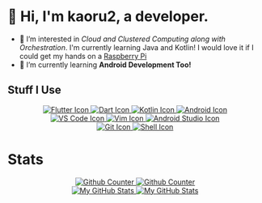 # 👋 Hi, I'm kaoru2, a developer.

- 👀 I’m interested in *Cloud and Clustered Computing along with Orchestration*. I'm currently learning Java and Kotlin! I would love it if I could get my hands on a [Raspberry Pi](https://raspberrypi.org)
- 🌱 I’m currently learning **Android Development Too!**


## Stuff I Use

<div align='center'>
  <div>
    <a href= "https://flutter.dev">
      <img src= "https://ziadoua.github.io/m3-Markdown-Badges/badges/Flutter/flutter3.svg" alt="Flutter Icon"/>
    </a>
    <a href= "https://dartr.dev">
      <img src= "https://ziadoua.github.io/m3-Markdown-Badges/badges/Dart/dart2.svg" alt="Dart Icon"/>
    </a>
    <a href= "https://kotlinlang.org">
      <img src= "https://ziadoua.github.io/m3-Markdown-Badges/badges/Kotlin/kotlin3.svg" alt="Kotlin Icon"/>
    </a>
    <a href= "https://www.android.com">
      <img src= "https://ziadoua.github.io/m3-Markdown-Badges/badges/Android/android3.svg" alt="Android Icon"/>
    </a>
  </div>

  <div>
    <a href= "https://code.visualstudio.com">
      <img src= "https://ziadoua.github.io/m3-Markdown-Badges/badges/VisualStudioCode/visualstudiocode1.svg" alt="VS Code Icon"/>
    </a>
    <a href= "https://vim.org">
      <img src= "https://ziadoua.github.io/m3-Markdown-Badges/badges/Vim/vim1.svg" alt="Vim Icon"/>
    </a>
    <a href= "https://developer.android.com/studio">
      <img src= "https://ziadoua.github.io/m3-Markdown-Badges/badges/AndroidStudio/androidstudio3.svg" alt="Android Studio Icon"/>
    </a>
  </div>

  <div>
    <a href= "https://git-scm.com">
      <img src= "https://ziadoua.github.io/m3-Markdown-Badges/badges/Git/git1.svg" alt="Git Icon"/>
    </a>
    <a href= "https://ohmyz.sh">
      <img src= "https://ziadoua.github.io/m3-Markdown-Badges/badges/Shell/shell3.svg" alt="Shell Icon"/>
    </a>
  </div>
</div>

# Stats

<div align='center'>
  <div>
    <a href= "https://github.com/kaoru2#gh-light-mode-only">
      <img src= "https://count.chiya.dev/get/@kaoru2?theme=moebooru" alt="Github Counter" />
    </a>
    <a href= "https://github.com/kaoru2#gh-dark-mode-only">
      <img src= "https://count.chiya.dev/get/@kaoru2?theme=rule34" alt="Github Counter" />
    </a>
  </div>
  <div>
    <a href= "https://github.com/kaoru2#gh-light-mode-only">
      <img src= "https://github-readme-stats.vercel.app/api?username=kaoru2&show_icons=true&theme=vue#gh-light-mode-only" alt="My GitHub Stats"/>
    </a>
    <a href= "https://github.com/kaoru2#gh-dark-mode-only">
      <img src= "https://github-readme-stats.vercel.app/api?username=kaoru2&show_icons=true&theme=tokyonight#gh-dark-mode-only" alt="My GitHub Stats"/>
    </a>
  </div>
</div>
